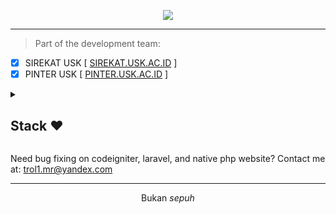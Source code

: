 <p align="center"> 
<a href="https://github.com/DenverCoder1/readme-typing-svg"><img src="https://readme-typing-svg.herokuapp.com?font=Time+New+Roman&color=cyan&size=25¢er=true&vCenter=true&width=600&height=100&lines=Hey+Mate,+What's+Good?..+How's+life?+♥;Need+anything?+Feel+Free+to+Contact+Me!"></a>
</p>
</p>

<hr>

> Part of the development team:
- [X] SIREKAT USK [ <a href="http://sirekat.usk.ac.id" target="_blank">SIREKAT.USK.AC.ID</a> ]
- [X] PINTER USK [ <a href="http://pinter.usk.ac.id" target="_blank">PINTER.USK.AC.ID</a> ]

<details>
<summary><h2> Stack ❤️</h2></summary>
<ul><li>Windows & Debian 💻</li><li>Laravel Inertia</li>
<li>Graphql & REST API </li><li>Vanilla JS & Next JS</li><li>Tailwind CSS</li>
<li>Mysql & PostgreSQL</li>
<li>Node JS & Typescript</li>
<li>Koa JS & Express JS</li>
<li>C# WINFORM</li>
</ul>
</details>

Need bug fixing on codeigniter, laravel, and native php website? Contact me at: trol1.mr@yandex.com

<hr>
<p align="center">Bukan <i>sepuh</i></p>
